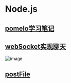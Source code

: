 # Node.js

## [pomelo学习笔记](https://github.com/llwslc/Node.js/tree/master/pomelo)

## [webSocket实现聊天](https://github.com/llwslc/Node.js/tree/master/webSocket)
![image](https://github.com/llwslc/Node.js/blob/master/Screenshots/webSocket.jpg)

## [postFile](https://github.com/llwslc/Node.js/tree/master/postFile)
